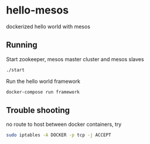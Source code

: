# hello-mesos

dockerized hello world with mesos

## Running

Start zookeeper, mesos master cluster and mesos slaves
```bash
./start
```
Run the hello world framework
```bash
docker-compose run framework
```

## Trouble shooting

no route to host between docker containers, try

```bash
sudo iptables -A DOCKER -p tcp -j ACCEPT
```

